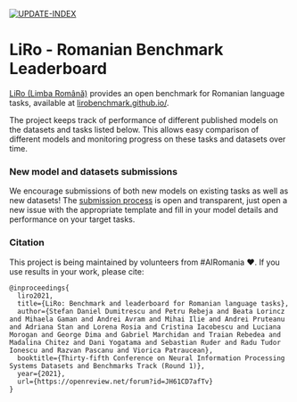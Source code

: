 [![UPDATE-INDEX](https://github.com/LiroBenchmark/LiroBenchmark.github.io/actions/workflows/main.yml/badge.svg)](https://github.com/LiroBenchmark/LiroBenchmark.github.io/actions/workflows/main.yml)

# LiRo - Romanian Benchmark Leaderboard

[LiRo (Limba Română)](https://lirobenchmark.github.io/) provides an open benchmark for Romanian language tasks, available at [lirobenchmark.github.io/](https://lirobenchmark.github.io/).

The project keeps track of performance of different published models on the datasets and tasks listed below. This allows easy comparison of different models and monitoring progress on these tasks and datasets over time.

### New model and datasets submissions

We encourage submissions of both new models on existing tasks as well as new datasets! The [submission process](SUBMIT_NEW_MODEL.md) is open and transparent, just open a new issue with the appropriate template and fill in your model details and performance on your target tasks.


### Citation

This project is being maintained by volunteers from #AIRomania ❤️. If you use results in your work, please cite:

```
@inproceedings{
  liro2021,
  title={LiRo: Benchmark and leaderboard for Romanian language tasks},
  author={Stefan Daniel Dumitrescu and Petru Rebeja and Beata Lorincz and Mihaela Gaman and Andrei Avram and Mihai Ilie and Andrei Pruteanu and Adriana Stan and Lorena Rosia and Cristina Iacobescu and Luciana Morogan and George Dima and Gabriel Marchidan and Traian Rebedea and Madalina Chitez and Dani Yogatama and Sebastian Ruder and Radu Tudor Ionescu and Razvan Pascanu and Viorica Patraucean},
  booktitle={Thirty-fifth Conference on Neural Information Processing Systems Datasets and Benchmarks Track (Round 1)},
  year={2021},
  url={https://openreview.net/forum?id=JH61CD7afTv}
}
```

